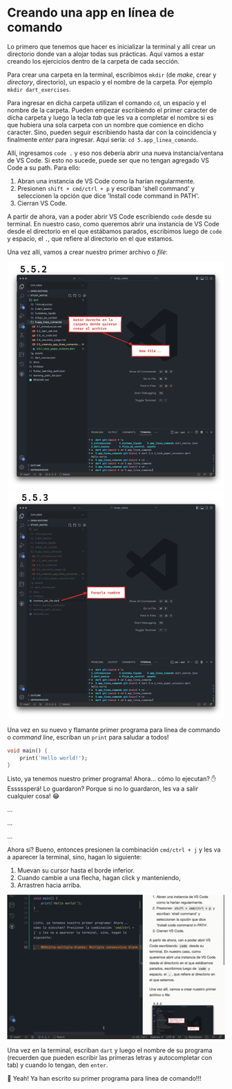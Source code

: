 # Creando una app en línea de comando

Lo primero que tenemos que hacer es inicializar la terminal y allí crear un directorio donde van a alojar todas sus prácticas. Aquí vamos a estar creando los ejercicios dentro de la carpeta de cada sección.

Para crear una carpeta en la terminal, escribimos `mkdir` (de _make_, crear y _directory_, directorio), un espacio y el nombre de la carpeta. Por ejemplo `mkdir dart_exercises`.

Para ingresar en dicha carpeta utilizan el comando `cd`, un espacio y el nombre de la carpeta. Pueden empezar escribiendo el primer caracter de dicha carpeta y luego la tecla _tab_ que les va a completar el nombre si es que hubiera una sola carpeta con un nombre que comience en dicho caracter. Sino, pueden seguir escribiendo hasta dar con la coincidencia y finalmente _enter_ para ingresar. Aquí sería: `cd 5.app_linea_comando`.

Allí, ingresamos `code .` y eso nos debería abrir una nueva instancia/ventana de VS Code. Si esto no sucede, puede ser que no tengan agregado VS Code a su path. Para ello:

1. Abran una instancia de VS Code como la harían regularmente.
2. Presionen `shift + cmd/ctrl + p` y escriban 'shell command' y seleccionen la opción que dice 'Install code command in PATH'.
3. Cierran VS Code.

A partir de ahora, van a poder abrir VS Code escribiendo `code` desde su terminal. En nuestro caso, como queremos abrir una instancia de VS Code desde el directorio en el que estábamos parados, escribimos luego de `code` y espacio, el `.`, que refiere al directorio en el que estamos.

Una vez allí, vamos a crear nuestro primer archivo o _file_:

![Creando el archivo](https://raw.githubusercontent.com/themonkslab/courses/main/dart/5.app_linea_comando/5.2.crear_archivo_1.png)
![Nombrando el archivo](https://raw.githubusercontent.com/themonkslab/courses/main/dart/5.app_linea_comando/5.3.crear_archivo_2.png)

Una vez en su nuevo y flamante primer programa para línea de commando o _command line_, escriban un `print` para saludar a todos!

```dart
void main() {
    print('Hello world!');
}
```

Listo, ya tenemos nuestro primer programa! Ahora... cómo lo ejecutan? ✋ Esssssperá! Lo guardaron? Porque si no lo guardaron, les va a salir cualquier cosa! 😂

...

...

...

Ahora sí? Bueno, entonces presionen la combinación `cmd/ctrl + j` y les va a aparecer la terminal, sino, hagan lo siguiente:

1. Muevan su cursor hasta el borde inferior.
2. Cuando cambie a una flecha, hagan click y manteniendo,
3. Arrastren hacia arriba.

![Abrir terminal con el cursor](https://raw.githubusercontent.com/themonkslab/courses/main/dart/5.app_linea_comando/5.4.abrir_terminal_cursor.gif)

Una vez en la terminal, escriban `dart` y luego el nombre de su programa (recuerden que pueden escribir las primeras letras y autocompletar con tab) y cuando lo tengan, den `enter`.

🥳 Yeah! Ya han escrito su primer programa para línea de comando!!!

